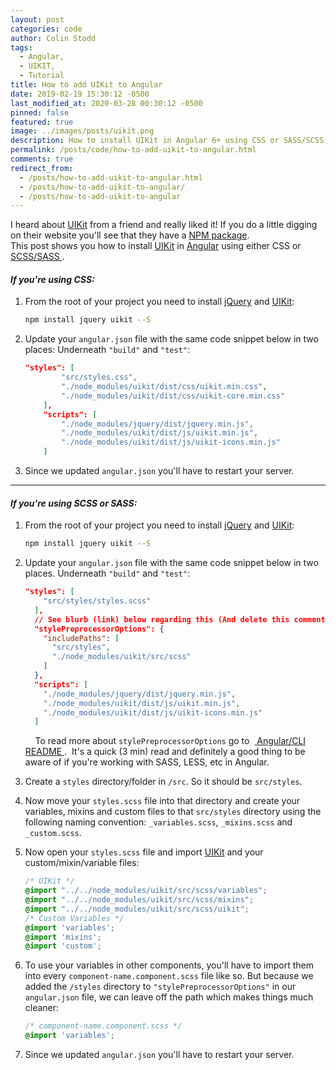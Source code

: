 ```yaml
---
layout: post
categories: code
author: Colin Stodd
tags:
  - Angular,
  - UIKIT,
  - Tutorial
title: How to add UIKit to Angular
date: 2019-02-19 15:30:12 -0500
last_modified_at: 2020-03-28 00:30:12 -0500
pinned: false
featured: true
image: ../images/posts/uikit.png
description: How to install UIKit in Angular 6+ using CSS or SASS/SCSS.
permalink: /posts/code/how-to-add-uikit-to-angular.html
comments: true
redirect_from:
  - /posts/how-to-add-uikit-to-angular.html
  - /posts/how-to-add-uikit-to-angular/
  - /posts/how-to-add-uikit-to-angular
---
```


I heard about <a href="https://getuikit.com" target="_blank" rel="noopener">UIKit</a> from a friend and really liked it! If you do a little digging on their website you'll see that they have a <a href="https://www.npmjs.com/package/uikit" target="_blank" rel="noopener">NPM package</a>. <br/>This post shows you how to install <a href="https://getuikit.com" target="_blank" rel="noopener">UIKit</a> in <a href="https://angular.io/" target="_blank" rel="noopener">Angular</a> using either CSS or <a href="#scss">SCSS/SASS <i class="fad fa-level-down-alt"></i></a>.

<i class="fab fa-css3 text-pink header-icon" title="CSS 3"></i>

#### _If you're using CSS:_

1. From the root of your project you need to install <a href="https://jquery.com/" target="_blank" rel="noopener">jQuery</a> and <a href="https://getuikit.com/" target="_blank" rel="noopener">UIKit</a>:

    ```bash
    npm install jquery uikit --S
    ```


2. Update your `angular.json` file with the same code snippet below in two places: Underneath `"build"` and `"test"`:

    ```json
    "styles": [
            "src/styles.css",
            "./node_modules/uikit/dist/css/uikit.min.css",
            "./node_modules/uikit/dist/css/uikit-core.min.css"
        ],
        "scripts": [
            "./node_modules/jquery/dist/jquery.min.js",
            "./node_modules/uikit/dist/js/uikit.min.js",
            "./node_modules/uikit/dist/js/uikit-icons.min.js"
        ]
    ```

    <div id="scss" name="scss"></div>

3. Since we updated `angular.json` you'll have to restart your server.

---

<i class="fab fa-sass text-pink header-icon" title="SASS"></i>

#### _If you're using SCSS or SASS:_

1. From the root of your project you need to install <a href="https://jquery.com/" target="_blank" rel="noopener">jQuery</a> and <a href="https://getuikit.com/" target="_blank" rel="noopener">UIKit</a>:

    ```bash
    npm install jquery uikit --S
    ```

2. Update your `angular.json` file with the same code snippet below in two places. Underneath `"build"` and `"test"`:

    ```json
    "styles": [
        "src/styles/styles.scss"
      ],
      // See blurb (link) below regarding this (And delete this comment).
      "stylePreprocessorOptions": {
        "includePaths": [
          "src/styles",
          "./node_modules/uikit/src/scss"
        ]
      },
      "scripts": [
        "./node_modules/jquery/dist/jquery.min.js",
        "./node_modules/uikit/dist/js/uikit.min.js",
        "./node_modules/uikit/dist/js/uikit-icons.min.js"
      ]
    ```

    <div class="blurb"><i class="fad fa-books fa-lg"></i>&nbsp;&nbsp;&nbsp;  To read more about  <code>stylePreprocessorOptions</code> go to  &nbsp;<a href="https://github.com/angular/angular-cli/wiki/stories-global-styles" target="_blank" rel="noopener"> Angular/CLI README  <i class="fad fa-external-link-alt"></i></a>. &nbsp;It's a quick (3 min) read and definitely a good thing to be aware of if you're working with SASS, LESS, etc in Angular.
    </div>


3. Create a `styles` directory/folder in `/src`. So it should be `src/styles`.

4. Now move your `styles.scss` file into that directory and create your variables, mixins and custom files to that `src/styles` directory using the following naming convention: `_variables.scss`, `_mixins.scss` and `_custom.scss`.

5. Now open your `styles.scss` file and import <a href="https://getuikit.com/" target="_blank" rel="noopener">UIKit</a> and your custom/mixin/variable files:

    ```scss
    /* UIKit */
    @import "../../node_modules/uikit/src/scss/variables";
    @import "../../node_modules/uikit/src/scss/mixins";
    @import "../../node_modules/uikit/src/scss/uikit";
    /* Custom Variables */
    @import 'variables';
    @import 'mixins';
    @import 'custom';
    ```

6. To use your variables in other components, you'll have to import them into every
`component-name.component.scss` file like so. But because we added the `/styles` directory to `"stylePreprocessorOptions"` in our `angular.json` file, we can leave off the path which makes things much cleaner:

    ```scss
    /* component-name.component.scss */
    @import 'variables';
    ```

7. Since we updated `angular.json` you'll have to restart your server.
